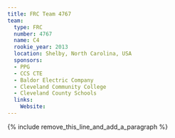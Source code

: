 ```yaml
---
title: FRC Team 4767
team:
  type: FRC
  number: 4767
  name: C4
  rookie_year: 2013
  location: Shelby, North Carolina, USA
  sponsors:
  - PPG
  - CCS CTE
  - Baldor Electric Company
  - Cleveland Community College
  - Cleveland County Schools
  links:
    Website:
---
```


{% include remove_this_line_and_add_a_paragraph %}